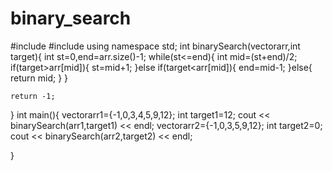 # binary_search
#include<iostream>
#include<vector>
using namespace std;
int binarySearch(vector<int>arr,int target){
    int st=0,end=arr.size()-1;
    while(st<=end){
      int  mid=(st+end)/2;
      if(target>arr[mid]){
        st=mid+1;
      }else if(target<arr[mid]){
        end=mid-1;
      }else{
        return mid;
      }
    }

    return -1;
}
int main(){
    vector<int>arr1={-1,0,3,4,5,9,12};
    int target1=12;
    cout << binarySearch(arr1,target1) << endl;
    vector<int>arr2={-1,0,3,5,9,12};
    int target2=0;
     cout << binarySearch(arr2,target2) << endl;


}
